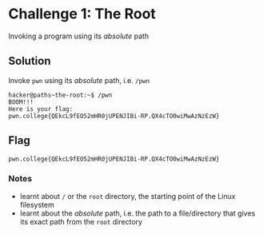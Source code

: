 # Challenge 1: The Root
Invoking a program using its _absolute_ path

## Solution
Invoke `pwn` using its _absolute_ path, i.e. `/pwn`
```
hacker@paths~the-root:~$ /pwn
BOOM!!!
Here is your flag:
pwn.college{QEkcL9fEO52mHR0jUPENJIBi-RP.QX4cTO0wiMwAzNzEzW}
```

## Flag
`pwn.college{QEkcL9fEO52mHR0jUPENJIBi-RP.QX4cTO0wiMwAzNzEzW}`

### Notes
- learnt about `/` or the `root` directory, the starting point of the Linux filesystem
- learnt about the _absolute_ path, i.e. the path to a file/directory that gives its exact path from the `root` directory